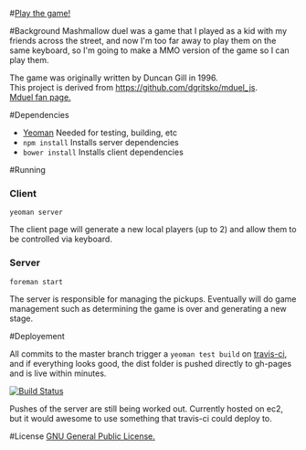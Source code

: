 #[Play the game!](http://pwmckenna.github.com/mduel)

#Background
Mashmallow duel was a game that I played as a kid with my friends across the street, and now I'm too far away to play them on the same keyboard, so I'm going to make a MMO version of the game so I can play them.

The game was originally written by Duncan Gill in 1996.  
This project is derived from https://github.com/dgritsko/mduel_js.  
[Mduel fan page.](http://mduel2k5.spadgos.com/mduel96/index.php)  

#Dependencies
* [Yeoman](http://yeoman.io) Needed for testing, building, etc
* ```npm install``` Installs server dependencies
* ```bower install``` Installs client dependencies

#Running
### Client
```yeoman server```

The client page will generate a new local players (up to 2) and allow them to be controlled via keyboard.

### Server
```foreman start```

The server is responsible for managing the pickups. Eventually will do game management such as determining the game is over and generating a new stage.

#Deployement

All commits to the master branch trigger a ```yeoman test build``` on [travis-ci](https://travis-ci.org/pwmckenna/mduel), and if everything looks good, the dist folder is pushed directly to gh-pages and is live within minutes.

[![Build Status](https://travis-ci.org/pwmckenna/mduel.png?branch=master)](undefined)

Pushes of the server are still being worked out. Currently hosted on ec2, but it would awesome to use something that travis-ci could deploy to.

#License
[GNU General Public License.](http://www.gnu.org/copyleft/gpl.html)

